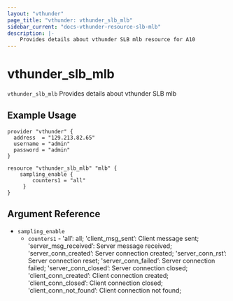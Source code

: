 ```yaml
---
layout: "vthunder"
page_title: "vthunder: vthunder_slb_mlb"
sidebar_current: "docs-vthunder-resource-slb-mlb"
description: |-
    Provides details about vthunder SLB mlb resource for A10
---
```


# vthunder\_slb\_mlb

`vthunder_slb_mlb` Provides details about vthunder SLB mlb
## Example Usage


```hcl
provider "vthunder" {
  address  = "129.213.82.65"
  username = "admin"
  password = "admin"
}

resource "vthunder_slb_mlb" "mlb" {
	sampling_enable {
	    counters1 = "all"
	 }
}
```

## Argument Reference

* `sampling_enable`
    * `counters1` - 'all’: all; 'client_msg_sent’: Client message sent; 'server_msg_received’: Server message received; 'server_conn_created’: Server connection created; 'server_conn_rst’: Server connection reset; 'server_conn_failed’: Server connection failed; 'server_conn_closed’: Server connection closed; 'client_conn_created’: Client connection created; 'client_conn_closed’: Client connection closed; 'client_conn_not_found’: Client connection not found;
